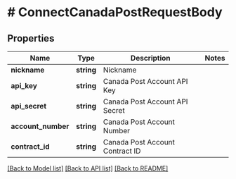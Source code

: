 # # ConnectCanadaPostRequestBody

## Properties

Name | Type | Description | Notes
------------ | ------------- | ------------- | -------------
**nickname** | **string** | Nickname |
**api_key** | **string** | Canada Post Account API Key |
**api_secret** | **string** | Canada Post Account API Secret |
**account_number** | **string** | Canada Post Account Number |
**contract_id** | **string** | Canada Post Account Contract ID |

[[Back to Model list]](../../README.md#models) [[Back to API list]](../../README.md#endpoints) [[Back to README]](../../README.md)
